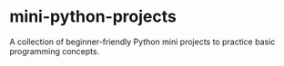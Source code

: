 # mini-python-projects
A collection of beginner-friendly Python mini projects to practice basic programming concepts.
